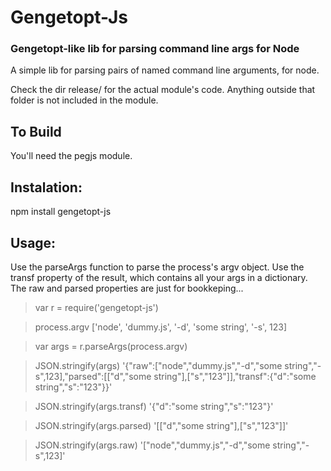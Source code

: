 # Gengetopt-Js
### Gengetopt-like lib for parsing command line args for Node

A simple lib for parsing pairs of named command line arguments, for node.

Check the dir release/ for the actual module's code. Anything outside that folder is not included in the module.

## To Build
You'll need the pegjs module.

## Instalation:

npm install gengetopt-js

## Usage:
Use the parseArgs function to parse the process's argv object.
Use the transf property of the result, which contains all your args in a dictionary.
The raw and parsed properties are just for bookkeping...

> var r = require('gengetopt-js')

> process.argv
['node', 'dummy.js', '-d', 'some string', '-s', 123]

> var args = r.parseArgs(process.argv)

> JSON.stringify(args)
'{"raw":["node","dummy.js","-d","some string","-s",123],"parsed":[["d","some string"],["s","123"]],"transf":{"d":"some string","s":"123"}}'

> JSON.stringify(args.transf)
'{"d":"some string","s":"123"}'

> JSON.stringify(args.parsed)
'[["d","some string"],["s","123"]]'

> JSON.stringify(args.raw)
'["node","dummy.js","-d","some string","-s",123]'


